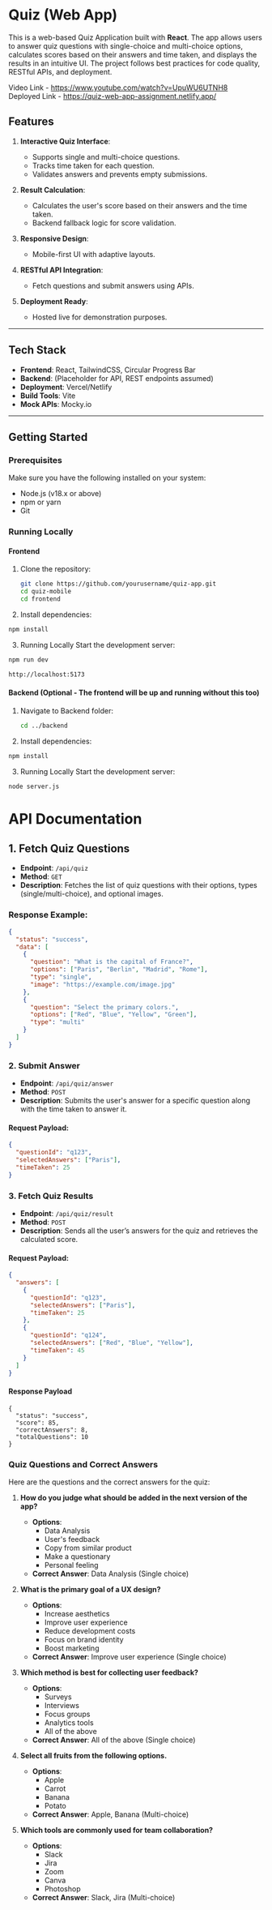 # Quiz (Web App)

This is a web-based Quiz Application built with **React**. The app allows users to answer quiz questions with single-choice and multi-choice options, calculates scores based on their answers and time taken, and displays the results in an intuitive UI. The project follows best practices for code quality, RESTful APIs, and deployment.

Video Link - https://www.youtube.com/watch?v=UpuWU6UTNH8 <br>
Deployed Link - https://quiz-web-app-assignment.netlify.app/

## Features

1. **Interactive Quiz Interface**: 
   - Supports single and multi-choice questions.
   - Tracks time taken for each question.
   - Validates answers and prevents empty submissions.

2. **Result Calculation**:
   - Calculates the user's score based on their answers and the time taken.
   - Backend fallback logic for score validation.

3. **Responsive Design**: 
   - Mobile-first UI with adaptive layouts.

4. **RESTful API Integration**:
   - Fetch questions and submit answers using APIs.

5. **Deployment Ready**:
   - Hosted live for demonstration purposes.

---


## Tech Stack

- **Frontend**: React, TailwindCSS, Circular Progress Bar
- **Backend**: (Placeholder for API, REST endpoints assumed)
- **Deployment**: Vercel/Netlify
- **Build Tools**: Vite
- **Mock APIs**: Mocky.io

---

## Getting Started

### Prerequisites

Make sure you have the following installed on your system:

- Node.js (v18.x or above)
- npm or yarn
- Git

### Running Locally

#### Frontend

1. Clone the repository:
   ```bash
   git clone https://github.com/yourusername/quiz-app.git
   cd quiz-mobile
   cd frontend
   ```

2. Install dependencies:
  ```bash
  npm install
  ```

3. Running Locally
Start the development server:

```bash
npm run dev
```

```bash
http://localhost:5173
```

#### Backend (Optional - The frontend will be up and running without this too)

1. Navigate to Backend folder:
   ```bash
   cd ../backend
   ```

2. Install dependencies:
  ```bash
  npm install
  ```

3. Running Locally
Start the development server:

```bash
node server.js
```




# API Documentation

## 1. Fetch Quiz Questions  

- **Endpoint**: `/api/quiz`  
- **Method**: `GET`  
- **Description**: Fetches the list of quiz questions with their options, types (single/multi-choice), and optional images.

### Response Example:
```json
{
  "status": "success",
  "data": [
    {
      "question": "What is the capital of France?",
      "options": ["Paris", "Berlin", "Madrid", "Rome"],
      "type": "single",
      "image": "https://example.com/image.jpg"
    },
    {
      "question": "Select the primary colors.",
      "options": ["Red", "Blue", "Yellow", "Green"],
      "type": "multi"
    }
  ]
}
```

### 2. Submit Answer

- **Endpoint**: `/api/quiz/answer`
- **Method**: `POST`
- **Description**: Submits the user's answer for a specific question along with the time taken to answer it.

#### Request Payload:
```json
{
  "questionId": "q123",
  "selectedAnswers": ["Paris"],
  "timeTaken": 25
}
```

### 3. Fetch Quiz Results

- **Endpoint**: `/api/quiz/result`
- **Method**: `POST`
- **Description**: Sends all the user’s answers for the quiz and retrieves the calculated score.

#### Request Payload:
```json
{
  "answers": [
    { 
      "questionId": "q123", 
      "selectedAnswers": ["Paris"], 
      "timeTaken": 25 
    },
    { 
      "questionId": "q124", 
      "selectedAnswers": ["Red", "Blue", "Yellow"], 
      "timeTaken": 45 
    }
  ]
}
```

#### Response Payload
```
{
  "status": "success",
  "score": 85,
  "correctAnswers": 8,
  "totalQuestions": 10
}
```

### Quiz Questions and Correct Answers

Here are the questions and the correct answers for the quiz:

1. **How do you judge what should be added in the next version of the app?**
   - **Options**:
     - Data Analysis
     - User's feedback
     - Copy from similar product
     - Make a questionary
     - Personal feeling
   - **Correct Answer**: Data Analysis (Single choice)

2. **What is the primary goal of a UX design?**
   - **Options**:
     - Increase aesthetics
     - Improve user experience
     - Reduce development costs
     - Focus on brand identity
     - Boost marketing
   - **Correct Answer**: Improve user experience (Single choice)

3. **Which method is best for collecting user feedback?**
   - **Options**:
     - Surveys
     - Interviews
     - Focus groups
     - Analytics tools
     - All of the above
   - **Correct Answer**: All of the above (Single choice)

4. **Select all fruits from the following options.**
   - **Options**:
     - Apple
     - Carrot
     - Banana
     - Potato
   - **Correct Answer**: Apple, Banana (Multi-choice)

5. **Which tools are commonly used for team collaboration?**
   - **Options**:
     - Slack
     - Jira
     - Zoom
     - Canva
     - Photoshop
   - **Correct Answer**: Slack, Jira (Multi-choice)


